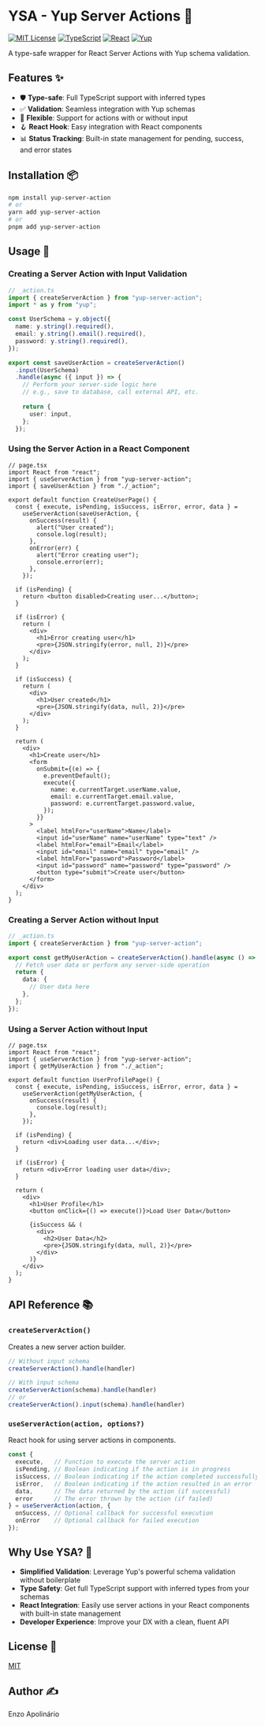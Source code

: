 # YSA - Yup Server Actions 🚀

[![MIT License](https://img.shields.io/badge/License-MIT-green.svg)](https://choosealicense.com/licenses/mit/)
[![TypeScript](https://img.shields.io/badge/TypeScript-007ACC?logo=typescript&logoColor=white)](https://www.typescriptlang.org/)
[![React](https://img.shields.io/badge/React-20232A?logo=react&logoColor=61DAFB)](https://reactjs.org/)
[![Yup](https://img.shields.io/badge/Yup-Validation-blueviolet)](https://github.com/jquense/yup)

A type-safe wrapper for React Server Actions with Yup schema validation.

## Features ✨

- 🛡️ **Type-safe**: Full TypeScript support with inferred types
- ✅ **Validation**: Seamless integration with Yup schemas
- 🧩 **Flexible**: Support for actions with or without input
- 🪝 **React Hook**: Easy integration with React components
- 📊 **Status Tracking**: Built-in state management for pending, success, and error states

## Installation 📦

```bash
npm install yup-server-action
# or
yarn add yup-server-action
# or
pnpm add yup-server-action
```

## Usage 📝

### Creating a Server Action with Input Validation

```typescript
// _action.ts
import { createServerAction } from "yup-server-action";
import * as y from "yup";

const UserSchema = y.object({
  name: y.string().required(),
  email: y.string().email().required(),
  password: y.string().required(),
});

export const saveUserAction = createServerAction()
  .input(UserSchema)
  .handle(async ({ input }) => {
    // Perform your server-side logic here
    // e.g., save to database, call external API, etc.
    
    return {
      user: input,
    };
  });
```

### Using the Server Action in a React Component

```tsx
// page.tsx
import React from "react";
import { useServerAction } from "yup-server-action";
import { saveUserAction } from "./_action";

export default function CreateUserPage() {
  const { execute, isPending, isSuccess, isError, error, data } =
    useServerAction(saveUserAction, {
      onSuccess(result) {
        alert("User created");
        console.log(result);
      },
      onError(err) {
        alert("Error creating user");
        console.error(err);
      },
    });

  if (isPending) {
    return <button disabled>Creating user...</button>;
  }

  if (isError) {
    return (
      <div>
        <h1>Error creating user</h1>
        <pre>{JSON.stringify(error, null, 2)}</pre>
      </div>
    );
  }

  if (isSuccess) {
    return (
      <div>
        <h1>User created</h1>
        <pre>{JSON.stringify(data, null, 2)}</pre>
      </div>
    );
  }

  return (
    <div>
      <h1>Create user</h1>
      <form
        onSubmit={(e) => {
          e.preventDefault();
          execute({
            name: e.currentTarget.userName.value,
            email: e.currentTarget.email.value,
            password: e.currentTarget.password.value,
          });
        }}
      >
        <label htmlFor="userName">Name</label>
        <input id="userName" name="userName" type="text" />
        <label htmlFor="email">Email</label>
        <input id="email" name="email" type="email" />
        <label htmlFor="password">Password</label>
        <input id="password" name="password" type="password" />
        <button type="submit">Create user</button>
      </form>
    </div>
  );
}
```

### Creating a Server Action without Input

```typescript
// _action.ts
import { createServerAction } from "yup-server-action";

export const getMyUserAction = createServerAction().handle(async () => {
  // Fetch user data or perform any server-side operation
  return {
    data: {
      // User data here
    },
  };
});
```

### Using a Server Action without Input

```tsx
// page.tsx
import React from "react";
import { useServerAction } from "yup-server-action";
import { getMyUserAction } from "./_action";

export default function UserProfilePage() {
  const { execute, isPending, isSuccess, isError, error, data } =
    useServerAction(getMyUserAction, {
      onSuccess(result) {
        console.log(result);
      },
    });

  if (isPending) {
    return <div>Loading user data...</div>;
  }

  if (isError) {
    return <div>Error loading user data</div>;
  }

  return (
    <div>
      <h1>User Profile</h1>
      <button onClick={() => execute()}>Load User Data</button>
      
      {isSuccess && (
        <div>
          <h2>User Data</h2>
          <pre>{JSON.stringify(data, null, 2)}</pre>
        </div>
      )}
    </div>
  );
}
```

## API Reference 📚

### `createServerAction()`

Creates a new server action builder.

```typescript
// Without input schema
createServerAction().handle(handler)

// With input schema
createServerAction(schema).handle(handler)
// or
createServerAction().input(schema).handle(handler)
```

### `useServerAction(action, options?)`

React hook for using server actions in components.

```typescript
const {
  execute,   // Function to execute the server action
  isPending, // Boolean indicating if the action is in progress
  isSuccess, // Boolean indicating if the action completed successfully
  isError,   // Boolean indicating if the action resulted in an error
  data,      // The data returned by the action (if successful)
  error      // The error thrown by the action (if failed)
} = useServerAction(action, {
  onSuccess, // Optional callback for successful execution
  onError    // Optional callback for failed execution
});
```

## Why Use YSA? 🤔

- **Simplified Validation**: Leverage Yup's powerful schema validation without boilerplate
- **Type Safety**: Get full TypeScript support with inferred types from your schemas
- **React Integration**: Easily use server actions in your React components with built-in state management
- **Developer Experience**: Improve your DX with a clean, fluent API

## License 📄

[MIT](https://choosealicense.com/licenses/mit/)

## Author ✍️

Enzo Apolinário
